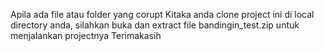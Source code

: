 Apila ada file atau folder yang corupt Kitaka anda clone project ini di local directory anda, silahkan buka dan extract file bandingin_test.zip untuk menjalankan projectnya
Terimakasih
